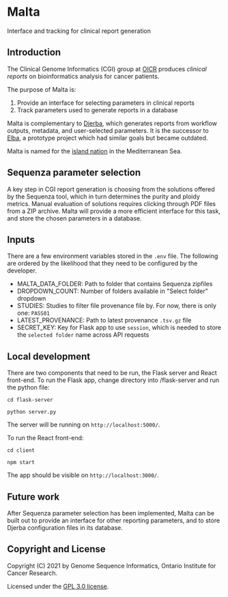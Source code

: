 # Malta

Interface and tracking for clinical report generation

## Introduction

The Clinical Genome Informatics (CGI) group at [OICR](https://oicr.on.ca) produces _clinical reports_ on bioinformatics analysis for cancer patients.

The purpose of Malta is:

1. Provide an interface for selecting parameters in clinical reports
2. Track parameters used to generate reports in a database

Malta is complementary to [Djerba](https://github.com/oicr-gsi/djerba), which generates reports from workflow outputs, metadata, and user-selected parameters. It is the successor to [Elba](https://github.com/oicr-gsi/elba), a prototype project which had similar goals but became outdated.

Malta is named for the [island nation](https://en.wikipedia.org/wiki/Malta) in the Mediterranean Sea.

## Sequenza parameter selection

A key step in CGI report generation is choosing from the solutions offered by the Sequenza tool, which in turn determines the purity and ploidy metrics. Manual evaluation of solutions requires clicking through PDF files from a ZIP archive. Malta will provide a more efficient interface for this task, and store the chosen parameters in a database.

## Inputs

There are a few environment variables stored in the `.env` file.
The following are ordered by the likelihood that they need to be configured by the developer.

- MALTA_DATA_FOLDER: Path to folder that contains Sequenza zipfiles
- DROPDOWN_COUNT: Number of folders available in "Select folder" dropdown
- STUDIES: Studies to filter file provenance file by. For now, there is only one: `PASS01`
- LATEST_PROVENANCE: Path to latest provenance `.tsv.gz` file
- SECRET_KEY: Key for Flask app to use `session`, which is needed to store the `selected folder` name across API requests

## Local development

There are two components that need to be run, the Flask server and React front-end. To run the Flask app, change directory into /flask-server and run the python file:

`cd flask-server`

`python server.py`

The server will be running on `http://localhost:5000/`.

To run the React front-end:

`cd client`

`npm start`

The app should be visible on `http://localhost:3000/`.

## Future work

After Sequenza parameter selection has been implemented, Malta can be built out to provide an interface for other reporting parameters, and to store Djerba configuration files in its database.

## Copyright and License

Copyright (C) 2021 by Genome Sequence Informatics, Ontario Institute for Cancer Research.

Licensed under the [GPL 3.0 license](https://www.gnu.org/licenses/gpl-3.0.en.html).
